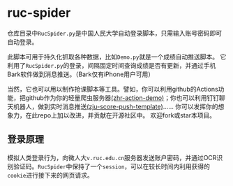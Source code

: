 # ruc-spider
仓库目录中`RucSpider.py`是中国人民大学自动登录脚本，只需输入账号密码即可自动登录。

此脚本可用于持久化抓取各种数据，比如`Demo.py`就是一个成绩自动推送脚本。
它利用了`RucSpider.py`的登录，间隔固定时间查询成绩是否有更新，并通过手机Bark软件做到消息推送。（Bark仅有iPhone用户可用）

当然，它也可以用以制作抢课脚本等工具。譬如，你可以利用github的Actions功能，把github作为你的轻量爬虫服务器[(zhr-action-demo)](https://github.com/upupming/zhr-action-demo)；你也可以利用钉钉聊天机器人，做到实时消息推送[(zju-score-push-template)](https://github.com/PeiPei233/zju-score-push-template)……
你可以发挥你的想象力，在此repo上加以改进，并贡献在开源社区中。
欢迎fork或star本项目。

## 登录原理
模拟人类登录行为，向微人大`v.ruc.edu.cn`服务器发送账户密码，并通过OCR识别验证码。`RucSpider`中保持了一个`session`，可以在较长时间内利用获得的`cookie`进行接下来的网页请求。
